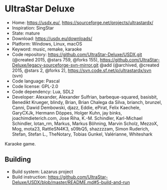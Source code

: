 # UltraStar Deluxe

- Home: https://usdx.eu/, https://sourceforge.net/projects/ultrastardx/
- Inspiration: SingStar
- State: mature
- Download: https://usdx.eu/downloads/
- Platform: Windows, Linux, macOS
- Keyword: music, remake, karaoke
- Code repository: https://github.com/UltraStar-Deluxe/USDX.git (@created 2015, @stars 759, @forks 155), https://github.com/UltraStar-Deluxe/legacy-sourceforge-svn-mirror.git @add (@archived, @created 2015, @stars 2, @forks 2), https://svn.code.sf.net/p/ultrastardx/svn (svn)
- Code language: Pascal
- Code license: GPL-2.0
- Code dependency: Lua, SDL2
- Developer: Alexander, Alexander Sulfrian, barbeque-squared, basisbit, Benedikt Krueger, blindy, Brian, Brian Chalega da Silva, brianch, brunzel, Canni, Dawid Dembowski, djazz, Eddie, ePirat, Felix Kaechele, GaryCXJk, Hermann Döppes, Holger Kuhn, jay binks, joachimdieterich.com, Jose Riha, K.-M. Schindler, Karl-Michael Schindler, lotan_rm, Markus, Markus Böhning, Marvin Scholz, MezzoX, Mog, mota23, RattleSN4K3, s09bQ5, shazzzzam, Simon Ruderich, Stefan, Stefan L., TheNotary, Tobias Gunkel, Valérianne, Whiteshark

Karaoke game.

## Building

- Build system: Lazarus project
- Build instruction: https://github.com/UltraStar-Deluxe/USDX/blob/master/README.md#5-build-and-run
